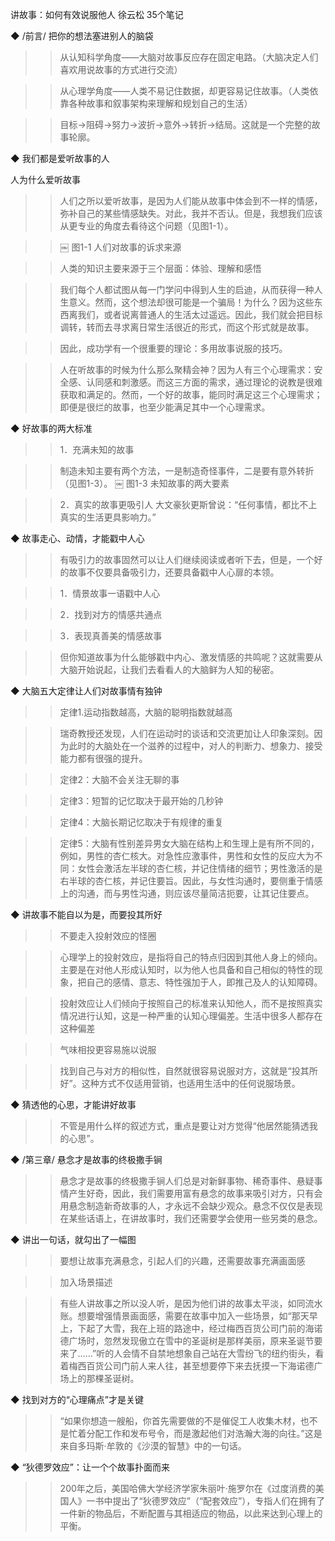 讲故事：如何有效说服他人
徐云松
35个笔记


◆ /前言/ 把你的想法塞进别人的脑袋

>> 从认知科学角度——大脑对故事反应存在固定电路。（大脑决定人们喜欢用说故事的方式进行交流）

>> 从心理学角度——人类不易记住数据，却更容易记住故事。（人类依靠各种故事和叙事架构来理解和规划自己的生活）

>> 目标→阻碍→努力→波折→意外→转折→结局。这就是一个完整的故事轮廓。


◆ 我们都是爱听故事的人

人为什么爱听故事
>> 人们之所以爱听故事，是因为人们能从故事中体会到不一样的情感，弥补自己的某些情感缺失。对此，我并不否认。但是，我想我们应该从更专业的角度去看待这个问题（见图1-1）。

>> ￼
图1-1 人们对故事的诉求来源

>> 人类的知识主要来源于三个层面：体验、理解和感悟

>> 我们每个人都试图从每一门学问中得到人生的启迪，从而获得一种人生意义。然而，这个想法却很可能是一个骗局！为什么？因为这些东西离我们，或者说离普通人的生活太过遥远。因此，我们就会把目标调转，转而去寻求离日常生活很近的形式，而这个形式就是故事。

>> 因此，成功学有一个很重要的理论：多用故事说服的技巧。

>> 人在听故事的时候为什么那么聚精会神？因为人有三个心理需求：安全感、认同感和刺激感。而这三方面的需求，通过理论的说教是很难获取和满足的。然而，一个好的故事，能同时满足这三个心理需求；即便是很烂的故事，也至少能满足其中一个心理需求。


◆ 好故事的两大标准

>> 1．充满未知的故事

>> 制造未知主要有两个方法，一是制造奇怪事件，二是要有意外转折（见图1-3）。
￼
图1-3 未知故事的两大要素

>> 2．真实的故事更吸引人
大文豪狄更斯曾说：“任何事情，都比不上真实的生活更具影响力。”


◆ 故事走心、动情，才能戳中人心

>> 有吸引力的故事固然可以让人们继续阅读或者听下去，但是，一个好的故事不仅要具备吸引力，还要具备戳中人心扉的本领。

>> 1．情景故事一语戳中人心

>> 2．找到对方的情感共通点

>> 3．表现真善美的情感故事

>> 但你知道故事为什么能够戳中内心、激发情感的共鸣呢？这就需要从大脑开始说起，让我们去看看人的大脑鲜为人知的秘密。


◆ 大脑五大定律让人们对故事情有独钟

>> 定律1.运动指数越高，大脑的聪明指数就越高

>> 瑞奇教授还发现，人们在运动时的谈话和交流更加让人印象深刻。因为此时的大脑处在一个滋养的过程中，对人的判断力、想象力、接受能力都有很强的提升。

>> 定律2：大脑不会关注无聊的事

>> 定律3：短暂的记忆取决于最开始的几秒钟

>> 定律4：大脑长期记忆取决于有规律的重复

>> 定律5：大脑有性别差异男女大脑在结构上和生理上是有所不同的，例如，男性的杏仁核大。对急性应激事件，男性和女性的反应大为不同：女性会激活左半球的杏仁核，并记住情绪的细节；男性激活的是右半球的杏仁核，并记住要旨。因此，与女性沟通时，要侧重于情感上的沟通，而与男性沟通，则应该尽量简洁扼要，让其记住要点。


◆ 讲故事不能自以为是，而要投其所好

>> 不要走入投射效应的怪圈

>> 心理学上的投射效应，是指将自己的特点归因到其他人身上的倾向。主要是在对他人形成认知时，以为他人也具备和自己相似的特性的现象，把自己的感情、意志、特性强加于人，即推己及人的认知障碍。

>> 投射效应让人们倾向于按照自己的标准来认知他人，而不是按照真实情况进行认知，这是一种严重的认知心理偏差。生活中很多人都存在这种偏差

>> 气味相投更容易施以说服

>> 找到自己与对方的相似性，自然就很容易说服对方，这就是“投其所好”。这种方式不仅适用营销，也适用生活中的任何说服场景。


◆ 猜透他的心思，才能讲好故事

>> 不管是用什么样的叙述方式，重点是要让对方觉得“他居然能猜透我的心思”。


◆ /第三章/ 悬念才是故事的终极撒手锏

>> 悬念才是故事的终极撒手锏人们总是对新鲜事物、稀奇事件、悬疑事情产生好奇，因此，我们需要用富有悬念的故事来吸引对方，只有会用悬念制造新奇故事的人，才永远不会缺少观众。悬念不仅仅是表现在某些话语上，在讲故事时，我们还需要学会使用一些另类的悬念。


◆ 讲出一句话，就勾出了一幅图

>> 要想让故事充满悬念，引起人们的兴趣，还需要故事充满画面感

>> 加入场景描述

>> 有些人讲故事之所以没人听，是因为他们讲的故事太平淡，如同流水账。想要增强情景画面感，需要在故事中加入一些场景，如“那天早上，下起了大雪，我在上班的路途中，经过梅西百货公司门前的海诺德广场时，忽然发现傲立在雪中的圣诞树是那样美丽，原来圣诞节要来了……”听的人会情不自禁地想象自己站在大雪纷飞的纽约街头，看着梅西百货公司门前人来人往，甚至想要停下来去抚摸一下海诺德广场上的那棵圣诞树。


◆ 找到对方的“心理痛点”才是关键

>> “如果你想造一艘船，你首先需要做的不是催促工人收集木材，也不是忙着分配工作和发布号令，而是激起他们对浩瀚大海的向往。”这是来自多玛斯·牟敦的《沙漠的智慧》中的一句话。


◆ “狄德罗效应”：让一个个故事扑面而来

>> 200年之后，美国哈佛大学经济学家朱丽叶·施罗尔在《过度消费的美国人》一书中提出了“狄德罗效应”（“配套效应”），专指人们在拥有了一件新的物品后，不断配置与其相适应的物品，以此来达到心理上的平衡。

